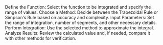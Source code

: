 Define the Function: Select the function to be integrated and specify the range of values.
Choose a Method: Decide between the Trapezoidal Rule or Simpson's Rule based on accuracy and complexity.
Input Parameters: Set the range of integration, number of segments, and other necessary details.
Perform Integration: Use the selected method to approximate the integral.
Analyze Results: Review the calculated value and, if needed, compare it with other methods for verification.

